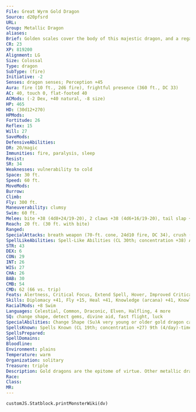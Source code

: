```yaml
---
File: Great Wyrm Gold Dragon
Source: d20pfsrd
URL: 
Group: Metallic Dragon
aliases: 
Brief: Golden scales cover the body of this majestic dragon, and a regal crest of horns arches backward above wise and piercing eyes.
CR: 23
XP: 819200
Alignment: LG
Size: Colossal
Type: dragon
SubType: (fire)
Initiative: -2
Senses: dragon senses; Perception +45
Aura: fire (10 ft., 2d6 fire), frightful presence (360 ft., DC 33)
AC: 40, touch 0, flat-footed 40
ACMods: (-2 Dex, +40 natural, -8 size)
HP: 465
HD: (30d12+270)
HPMods: 
Fortitude: 26
Reflex: 15
Will: 27
SaveMods: 
DefensiveAbilities: 
DR: 20/magic
Immunities: fire, paralysis, sleep
Resist: 
SR: 34
Weaknesses: vulnerability to cold
Space: 30 ft.
Speed: 60 ft.
MoveMods: 
Burrow: 
Climb: 
Fly: 300 ft.
Maneuverability: clumsy
Swim: 60 ft.
Melee: bite +38 (4d8+24/19-20), 2 claws +38 (4d6+16/19-20), tail slap +36 (4d6+24/19-20), 2 wings +36 (2d8+8/19-20)
Reach: 20 ft. (30 ft. with bite)
Ranged: 
SpecialAttacks: breath weapon (70-ft. cone, 24d10 fire, DC 34), crush (4d8+24, DC 34), tail sweep (2d8+24, DC 34), weakening breath
SpellLikeAbilities: Spell-Like Abilities (CL 30th; concentration +38) At will-bless, daylight, detect evil, foresight, geas/quest, sunburst(DC 26)
STR: 43
DEX: 6
CON: 29
INT: 26
WIS: 27
CHA: 26
BAB: 30
CMB: 54
CMD: 62 (66 vs. trip)
Feats: Alertness, Critical Focus, Extend Spell, Hover, Improved Critical (bite), Improved Critical (claw), Improved Critical (wing), Improved Critical (tail), Iron Will, Multiattack, Power Attack, Quicken Spell, Stunning Critical, Vital Strike, Wingover
Skills: Diplomacy +41, Fly +15, Heal +41, Knowledge (arcana) +41, Knowledge (history) +41, Knowledge (local) +41, Knowledge (nobility) +41, Knowledge (planes) +41, Knowledge (religion) +41, Perception +45, Sense Motive +45, Spellcraft +41, Swim +57, Use Magic Device +41
RacialMods: +8 Swim
Languages: Celestial, Common, Draconic, Elven, Halfling, 4 more
SQ: change shape, detect gems, divine aid, fast flight, luck
SpecialAbilities: Change Shape (Su)A very young or older gold dragon can assume any animal or humanoid form three times per day as if using polymorph. Detect Gems (Sp) A young or older gold dragon can detect gems three times per day. This functions as locate object, but can only be used to locate gemstones. Divine Aid (Sp)Once a week, a great wyrm gold dragon can call upon celestial powers for aid. This functions as a miracle. Fast Flight (Ex)A young or older gold dragon is treated as one size category larger when determining his fly speed. Fire Aura (Su)An old or older gold dragon is surrounded by an aura of fire. All creatures within 5 feet of the dragon take 1d6 points of fire damage at the beginning of the dragon's turn. An ancient gold dragon's aura extends to 10 feet. A great wyrm's damage increases to 2d6. The dragon can activate or suppress this aura as a free action. Luck (Sp)Once per day an adult or older gold dragon can touch a gem, usually one embedded in the dragon's hide, and enspell it to bring good luck. As long as the dragon carries the gem, it and every good creature within a given radius of it (10 ft. per age category) receives a +1 luck bonus on all saving throws. If the dragon gives an enspelled gem to another creature, only that bearer gets the bonus. The effect lasts 1d3 hours plus 3 hours per age category of the dragon. This ability is the equivalent of a 2nd-level spell. Weakening Breath (Su)Instead of a cone of fire, a gold dragon can breathe a cone of weakening gas. Creatures within the cone must succeed on a Fortitude save or take 1 point of Strength damage per age category (Will save half).
SpellsKnown: Spells Known (CL 19th; concentration +27) 9th (4/day)-time stop, wish 8th (7/day)-euphoric tranquility (DC 26), greater prying eyes, protection from spells 7th (7/day)-greater teleport, resurrection, vision 6th (7/day)-antimagic field, greater dispel magic, heal 5th (7/day)-dispel evil (DC 23), plane shift, teleport, true seeing 4th (8/day)-divination, restoration, spell immunity, stoneskin 3rd (8/day)-dispel magic, haste, invisibility purge, prayer 2nd (8/day)-aid, cure moderate wounds, lesser restoration, resist energy, silence 1st (8/day)-alarm, divine favor, mage armor, shield, shield of faith 0 (at will)-detect magic, detect poison, light, mage hand, mending, open/close, prestidigitation, read magic, stabilize
SpellsPrepared: 
SpellDomains: 
Bloodline: 
Environment: plains
Temperature: warm
Organization: solitary
Treasure: triple
Description: Gold dragons are the epitome of virtue. Other metallic dragons revere their gold cousins as the agents of divine forces and the paragons of dragonkind, and often seek them for advice or aid.
Race: 
Class: 
MR: 
---
```

```dataviewjs
customJS.Statblock.printMonsterWiki(dv)
```
